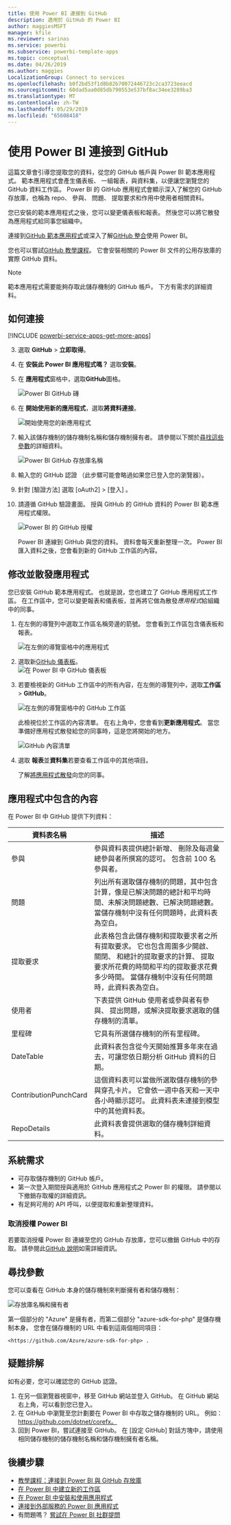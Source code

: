 ```yaml
---
title: 使用 Power BI 連接到 GitHub
description: 適用於 GitHub 的 Power BI
author: maggiesMSFT
manager: kfile
ms.reviewer: sarinas
ms.service: powerbi
ms.subservice: powerbi-template-apps
ms.topic: conceptual
ms.date: 04/26/2019
ms.author: maggies
LocalizationGroup: Connect to services
ms.openlocfilehash: b0f2bd53f1d8b82b70072446723c2ca3723eeacd
ms.sourcegitcommit: 60dad5aa0d85db790553e537bf8ac34ee3289ba3
ms.translationtype: MT
ms.contentlocale: zh-TW
ms.lasthandoff: 05/29/2019
ms.locfileid: "65608418"
---
```

# <a name="connect-to-github-with-power-bi"></a>使用 Power BI 連接到 GitHub
這篇文章會引導您提取您的資料，從您的 GitHub 帳戶與 Power BI 範本應用程式。 範本應用程式會產生儀表板、 一組報表，與資料集，以便讓您瀏覽您的 GitHub 資料工作區。 Power BI 的 GitHub 應用程式會顯示深入了解您的 GitHub 存放庫，也稱為 repo、 參與、 問題、 提取要求和作用中使用者相關資料。

您已安裝的範本應用程式之後，您可以變更儀表板和報表。 然後您可以將它散發為應用程式給同事您組織中。

連接到[GitHub 範本應用程式](https://app.powerbi.com/getdata/services/github)或深入了解[GitHub 整合](https://powerbi.microsoft.com/integrations/github)使用 Power BI。

您也可以嘗試[GitHub 教學課程](service-tutorial-connect-to-github.md)。 它會安裝相關的 Power BI 文件的公用存放庫的實際 GitHub 資料。

>[!NOTE]
>範本應用程式需要能夠存取此儲存機制的 GitHub 帳戶。 下方有需求的詳細資料。

## <a name="how-to-connect"></a>如何連接
[!INCLUDE [powerbi-service-apps-get-more-apps](./includes/powerbi-service-apps-get-more-apps.md)]
   
3. 選取  **GitHub** \> **立即取得**。
4. 在 **安裝此 Power BI 應用程式嗎？** 選取**安裝**。
4. 在 **應用程式**窗格中，選取**GitHub**圖格。

    ![Power BI GitHub 磚](media/service-connect-to-github/power-bi-github-tile.png)

6. 在 **開始使用新的應用程式**，選取**將資料連接**。

    ![開始使用您的新應用程式](media/service-tutorial-connect-to-github/power-bi-github-app-tutorial-connect-data.png)

5. 輸入該儲存機制的儲存機制名稱和儲存機制擁有者。 請參閱以下關於[尋找這些參數](#FindingParams)的詳細資料。
   
    ![Power BI GitHub 存放庫名稱](media/service-tutorial-connect-to-github/power-bi-github-app-tutorial-connect.png)

5. 輸入您的 GitHub 認證 （此步驟可能會略過如果您已登入您的瀏覽器）。 
6. 針對 [驗證方法]  選取 [oAuth2]  \> [登入]  。 
7. 請遵循 GitHub 驗證畫面。 授與 GitHub 的 GitHub 資料的 Power BI 範本應用程式權限。
   
   ![Power BI 的 GitHub 授權](media/service-connect-to-github/github_authorize.png)
   
    Power BI 連線到 GitHub 與您的資料。  資料會每天重新整理一次。 Power BI 匯入資料之後，您會看到新的 GitHub 工作區的內容。

## <a name="modify-and-distribute-your-app"></a>修改並散發應用程式

您已安裝 GitHub 範本應用程式。 也就是說，您也建立了 GitHub 應用程式工作區。 在工作區中，您可以變更報表和儀表板，並再將它做為散發*應用程式*給組織中的同事。 

1. 在左側的導覽列中選取工作區名稱旁邊的箭號。 您會看到工作區包含儀表板和報表。

    ![在左側的導覽窗格中的應用程式](media/service-tutorial-connect-to-github/power-bi-github-app-tutorial-left-nav-expanded.png)

8. 選取新[GitHub 儀表板](https://powerbi.microsoft.com/integrations/github)。    
    ![在 Power BI 中 GitHub 儀表板](media/service-tutorial-connect-to-github/power-bi-github-app-tutorial-new-dashboard.png)

3. 若要檢視新的 GitHub 工作區中的所有內容，在左側的導覽列中，選取**工作區** > **GitHub**。
 
   ![在左側的導覽窗格中的 GitHub 工作區](media/service-connect-to-github/power-bi-github-left-nav.png)

    此檢視位於工作區的內容清單。 在右上角中，您會看到**更新應用程式**。 當您準備好應用程式散發給您的同事時，這是您將開始的地方。 

    ![GitHub 內容清單](media/service-connect-to-github/power-bi-github-content-list.png)

2. 選取 **報表**並**資料集**若要查看工作區中的其他項目。

    了解[將應用程式散發](service-create-distribute-apps.md)向您的同事。

## <a name="whats-included-in-the-app"></a>應用程式中包含的內容
在 Power BI 中 GitHub 提供下列資料：     

| 資料表名稱 | 描述 |
| --- | --- |
| 參與 |參與資料表提供總計新增、 刪除及每週彙總參與者所撰寫的認可。 包含前 100 名參與者。 |
| 問題 |列出所有選取儲存機制的問題，其中包含計算，像是已解決問題的總計和平均時間、未解決問題總數、已解決問題總數。 當儲存機制中沒有任何問題時，此資料表為空白。 |
| 提取要求 |此表格包含此儲存機制和提取要求者之所有提取要求。 它也包含周圍多少開啟、 關閉、 和總計的提取要求的計算、 提取要求所花費的時間和平均的提取要求花費多少時間。 當儲存機制中沒有任何問題時，此資料表為空白。 |
| 使用者 |下表提供 GitHub 使用者或參與者有參與、 提出問題，或解決提取要求選取的儲存機制的清單。 |
| 里程碑 |它具有所選儲存機制的所有里程碑。 |
| DateTable |此資料表包含從今天開始推算多年來在過去，可讓您依日期分析 GitHub 資料的日期。 |
| ContributionPunchCard |這個資料表可以當做所選取儲存機制的參與穿孔卡片。 它會依一週中各天和一天中各小時顯示認可。 此資料表未連接到模型中的其他資料表。 |
| RepoDetails |此資料表會提供選取的儲存機制詳細資料。 |

## <a name="system-requirements"></a>系統需求
* 可存取儲存機制的 GitHub 帳戶。  
* 第一次登入期間授與適用於 GitHub 應用程式之 Power BI 的權限。 請參閱以下撤銷存取權的詳細資訊。  
* 有足夠可用的 API 呼叫，以便提取和重新整理資料。  

### <a name="de-authorize-power-bi"></a>取消授權 Power BI
若要取消授權 Power BI 連線至您的 GitHub 存放庫，您可以撤銷 GitHub 中的存取。 請參閱此[GitHub 說明](https://help.github.com/articles/keeping-your-ssh-keys-and-application-access-tokens-safe/#reviewing-your-authorized-applications-oauth)如需詳細資訊。

<a name="FindingParams"></a>
## <a name="finding-parameters"></a>尋找參數
您可以查看在 GitHub 本身的儲存機制來判斷擁有者和儲存機制：

![存放庫名稱和擁有者](media/service-connect-to-github/github_ownerrepo.png)

第一個部分的 "Azure" 是擁有者，而第二個部分 "azure-sdk-for-php" 是儲存機制本身。  您會在儲存機制的 URL 中看到這兩個相同項目：

    <https://github.com/Azure/azure-sdk-for-php> .

## <a name="troubleshooting"></a>疑難排解
如有必要，您可以確認您的 GitHub 認證。  

1. 在另一個瀏覽器視窗中，移至 GitHub 網站並登入 GitHub。 在 GitHub 網站右上角，可以看到您已登入。    
2. 在 GitHub 中瀏覽至您計劃要在 Power BI 中存取之儲存機制的 URL。 例如： https://github.com/dotnet/corefx。  
3. 回到 Power BI，嘗試連接至 GitHub。 在 [設定 GitHub] 對話方塊中，請使用相同儲存機制的儲存機制名稱和儲存機制擁有者名稱。  

## <a name="next-steps"></a>後續步驟

* [教學課程：連接到 Power BI 與 GitHub 存放庫](service-tutorial-connect-to-github.md)
* [在 Power BI 中建立新的工作區](service-create-the-new-workspaces.md)
* [在 Power BI 中安裝和使用應用程式](consumer/end-user-apps.md)
* [連接到外部服務的 Power BI 應用程式](service-connect-to-services.md)
* 有問題嗎？ [嘗試在 Power BI 社群提問](http://community.powerbi.com/)

